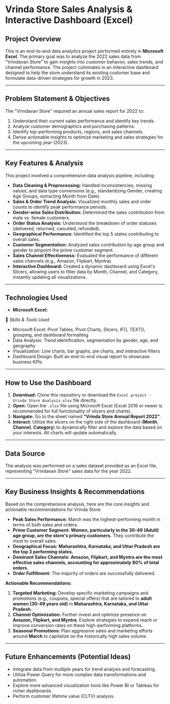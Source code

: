 # Vrinda Store Sales Analysis & Interactive Dashboard (Excel)

## Project Overview 

This is an end-to-end data analytics project performed entirely in **Microsoft Excel**. The primary goal was to analyze the 2022 sales data from "Vrindavan Store" to gain insights into customer behavior, sales trends, and channel performance. The project culminates in an interactive dashboard designed to help the store understand its existing customer base and formulate data-driven strategies for growth in 2023.

---

## Problem Statement & Objectives

The "Vrindavan Store" required an annual sales report for 2022 to:
1.  Understand their current sales performance and identify key trends.
2.  Analyze customer demographics and purchasing patterns.
3.  Identify top-performing products, regions, and sales channels.
4.  Derive actionable insights to optimize marketing and sales strategies for the upcoming year (2023).

---

## Key Features & Analysis

This project involved a comprehensive data analysis pipeline, including:

* **Data Cleaning & Preprocessing:** Handled inconsistencies, missing values, and data type conversions (e.g., standardizing Gender, creating Age Groups, extracting Month from Date).
* **Sales & Order Trend Analysis:** Visualized monthly sales and order counts to identify peak performance periods.
* **Gender-wise Sales Distribution:** Determined the sales contribution from male vs. female customers.
* **Order Status Analysis:** Understood the breakdown of order statuses (delivered, returned, canceled, refunded).
* **Geographical Performance:** Identified the top 5 states contributing to overall sales.
* **Customer Segmentation:** Analyzed sales contribution by age group and gender to pinpoint the prime customer segment.
* **Sales Channel Effectiveness:** Evaluated the performance of different sales channels (e.g., Amazon, Flipkart, Myntra).
* **Interactive Dashboard:** Created a dynamic dashboard using Excel's Slicers, allowing users to filter data by Month, Channel, and Category, instantly updating all visualizations.

---

## Technologies Used

* **Microsoft Excel:**

🧰 *Skills & Tools Used* 

- Microsoft Excel: Pivot Tables, Pivot Charts, Slicers, IF(), TEXT(), grouping, and dashboard formatting
- Data Analysis: Trend identification, segmentation by gender, age, and geography
- Visualization: Line charts, bar graphs, pie charts, and interactive filters
- Dashboard Design: Built an end-to-end visual report to showcase business KPIs


---

## How to Use the Dashboard

1.  **Download:** Clone this repository or download the `Excel project - Vrinda Store Analysis.xlsx` file directly.
2.  **Open:** Open the `.xlsx` file using Microsoft Excel (Excel 2016 or newer is recommended for full functionality of slicers and charts).
3.  **Navigate:** Go to the sheet named **"Vrinda Store Annual Report 2022"**.
4.  **Interact:** Utilize the slicers on the right side of the dashboard (**Month**, **Channel**, **Category**) to dynamically filter and explore the data based on your interests. All charts will update automatically.

---

## Data Source

The analysis was performed on a sales dataset provided as an Excel file, representing "Vrindavan Store" sales data for the year 2022.

---

## Key Business Insights & Recommendations

Based on the comprehensive analysis, here are the core insights and actionable recommendations for Vrinda Store:

* **Peak Sales Performance:** March was the highest-performing month in terms of both sales and orders.
* **Prime Customer Segment:** **Women, particularly in the 30-49 (Adult) age group, are the store's primary customers.** They contribute the most to overall sales.
* **Geographical Focus:** **Maharashtra, Karnataka, and Uttar Pradesh are the top 3 performing states.**
* **Dominant Sales Channels:** **Amazon, Flipkart, and Myntra are the most effective sales channels, accounting for approximately 80% of total orders.**
* **Order Fulfillment:** The majority of orders are successfully delivered.

**Actionable Recommendations:**

1.  **Targeted Marketing:** Develop specific marketing campaigns and promotions (e.g., coupons, special offers) that are tailored to **adult women (30-49 years old)** in **Maharashtra, Karnataka, and Uttar Pradesh**.
2.  **Channel Optimization:** Further invest and optimize presence on **Amazon, Flipkart, and Myntra**. Explore strategies to expand reach or improve conversion rates on these high-performing platforms.
3.  **Seasonal Promotions:** Plan aggressive sales and marketing efforts around **March** to capitalize on the historically high sales volume.

---

## Future Enhancements (Potential Ideas)

* Integrate data from multiple years for trend analysis and forecasting.
* Utilize Power Query for more complex data transformations and automation.
* Explore more advanced visualization tools like Power BI or Tableau for richer dashboards.
* Perform customer lifetime value (CLTV) analysis.

